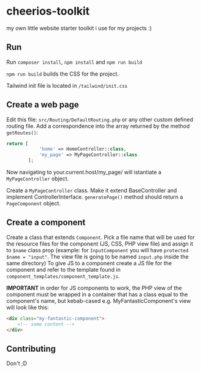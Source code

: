 # cheerios-toolkit
my own little website starter toolkit i use for my projects :)

## Run
Run `composer install`, `npm install` and `npm run build`

`npm run build` builds the CSS for the project.

Tailwind init file is located in `/tailwind/init.css`

## Create a web page
Edit this file: `src/Routing/DefaultRouting.php` or any other custom defined routing file.
Add a correspondence into the array returned by the method `getRoutes()`:
```php
return [
            'home' => HomeController::class,
            'my_page' => MyPageController::class
        ];
```

Now navigating to your.current.host/my_page/ will istantiate a `MyPageController` object.

Create a `MyPageController` class. Make it extend BaseController and implement ControllerInterface. `generatePage()` method should return a `PageComponent` object.


## Create a component

Create a class that extends `Component`. Pick a file name that will be used for the resource files for the component (JS, CSS, PHP view file) and assign it to `$name` class prop (example: for `InputComponent` you will have `protected $name = "input"`. The view file is going to be named `input.php` inside the same directory)
To give JS to a component create a JS file for the component and refer to the template found in `component_templates/component_template.js`.

**IMPORTANT** in order for JS components to work, the PHP view of the component must be wrapped in a container that has a class equal to the component's name, but kebab-cased
e.g. MyFantasticComponent's view will look like this:
```html
<div class="my-fantastic-component">
    <!-- some content -->
</div>
```

## Contributing
Don't ;D
